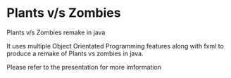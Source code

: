# Plants v/s Zombies
Plants v/s Zombies remake in java

It uses multiple Object Orientated Programming features along with fxml to produce a remake of Plants vs zombies in java.

Please refer to the presentation for more imformation
